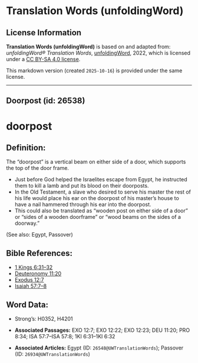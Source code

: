 # Translation Words (unfoldingWord)

## License Information

**Translation Words (unfoldingWord)** is based on and adapted from: _unfoldingWord® Translation Words_, [unfoldingWord](https://unfoldingword.org/utw), 2022, which is licensed under a [CC BY-SA 4.0 license](https://creativecommons.org/licenses/by-sa/4.0/legalcode.en).

This markdown version (created `2025-10-16`) is provided under the same license.



--------------------------------

## Doorpost (id: 26538)

doorpost
========

Definition:
-----------

The “doorpost” is a vertical beam on either side of a door, which supports the top of the door frame.

* Just before God helped the Israelites escape from Egypt, he instructed them to kill a lamb and put its blood on their doorposts.
* In the Old Testament, a slave who desired to serve his master the rest of his life would place his ear on the doorpost of his master’s house to have a nail hammered through his ear into the doorpost.
* This could also be translated as “wooden post on either side of a door” or “sides of a wooden doorframe” or “wood beams on the sides of a doorway.”

(See also: Egypt, Passover)

Bible References:
-----------------

* [1 Kings 6:31–32](https://ref.ly/1Kgs6:31-1Kgs6:32)
* [Deuteronomy 11:20](https://ref.ly/Deut11:20)
* [Exodus 12:7](https://ref.ly/Exod12:7)
* [Isaiah 57:7–8](https://ref.ly/Isa57:7-Isa57:8)

Word Data:
----------

* Strong’s: H0352, H4201

* **Associated Passages:** EXO 12:7; EXO 12:22; EXO 12:23; DEU 11:20; PRO 8:34; ISA 57:7–ISA 57:8; 1KI 6:31–1KI 6:32
* **Associated Articles:** Egypt (ID: `26548@UWTranslationWords`); Passover (ID: `26934@UWTranslationWords`)

